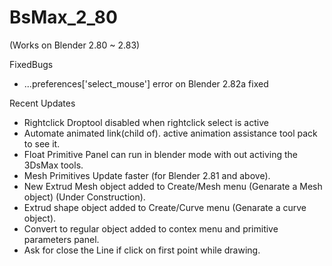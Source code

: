 # BsMax_2_80 
(Works on Blender 2.80 ~ 2.83)

FixedBugs
* ...preferences['select_mouse'] error on Blender 2.82a fixed

Recent Updates
* Rightclick Droptool disabled when rightclick select is active
* Automate animated link(child of). active animation assistance tool pack to see it.
* Float Primitive Panel can run in blender mode with out activing the 3DsMax tools.
* Mesh Primitives Update faster (for Blender 2.81 and above).
* New Extrud Mesh object added to Create/Mesh menu (Genarate a Mesh object) (Under Construction).
* Extrud shape object added to Create/Curve menu (Genarate a curve object).
* Convert to regular object added to contex menu and primitive parameters panel.
* Ask for close the Line if click on first point while drawing.
